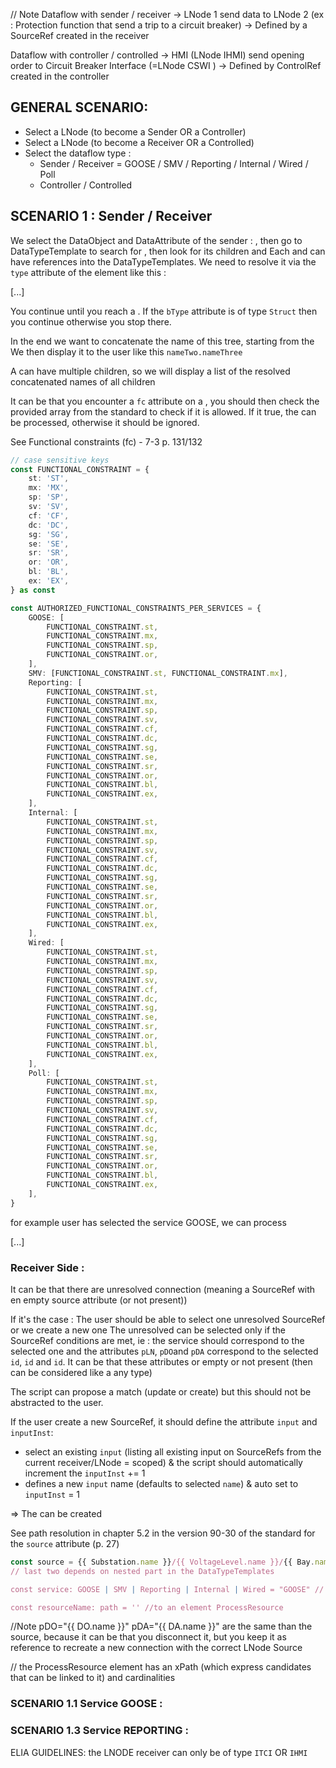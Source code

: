 // Note
Dataflow with sender / receiver -> LNode 1 send data to LNode 2 (ex : Protection function that send a trip to a circuit breaker)
-> Defined by a SourceRef created in the receiver

Dataflow with controller / controlled -> HMI (LNode IHMI) send opening order to Circuit Breaker Interface (=LNode CSWI )
-> Defined by ControlRef created in the controller

## GENERAL SCENARIO:

- Select a LNode (to become a Sender OR a Controller)
- Select a LNode (to become a Receiver OR a Controlled)
- Select the dataflow type :
  - Sender / Receiver = GOOSE / SMV / Reporting / Internal / Wired / Poll
  - Controller / Controlled

## SCENARIO 1 : Sender / Receiver

We select the DataObject and DataAttribute of the sender :
<LNode type="A"> , then go to DataTypeTemplate to search for <LNodeType id=A>, then look for its children <DO> and <DA>
Each <DO> and <DA> can have references into the DataTypeTemplates. We need to resolve it via the `type` attribute of the element like this :

<LNodeType id="A">
	<DO type="DoTypeA" name="nameOne"></DO>
</LNodeType>
[...]
<DOType id="DoTypeA">
	<DA bType="Struct" type="DaTypeA" name="nameTwo"></DA>
	<SDO />
</DOType>
<DAType id="DaTypeA">
 <BDA type="EnumA" name="nameThree"></BDA>
</DAType>

You continue until you reach a <DA>. If the <DA> `bType` attribute is of type `Struct` then you continue otherwise you stop there.

In the end we want to concatenate the name of this tree, starting from the <DA>
We then display it to the user like this `nameTwo.nameThree`

A <DO> can have multiple <DA> children, so we will display a list of the resolved concatenated names of all <DA> children

It can be that you encounter a `fc` attribute on a <DA>, you should then check the provided array from the standard to check if it is allowed.
If it true, the <DA> can be processed, otherwise it should be ignored.

See Functional constraints (fc) - 7-3 p. 131/132

```ts
// case sensitive keys
const FUNCTIONAL_CONSTRAINT = {
	st: 'ST',
	mx: 'MX',
	sp: 'SP',
	sv: 'SV',
	cf: 'CF',
	dc: 'DC',
	sg: 'SG',
	se: 'SE',
	sr: 'SR',
	or: 'OR',
	bl: 'BL',
	ex: 'EX',
} as const

const AUTHORIZED_FUNCTIONAL_CONSTRAINTS_PER_SERVICES = {
	GOOSE: [
		FUNCTIONAL_CONSTRAINT.st,
		FUNCTIONAL_CONSTRAINT.mx,
		FUNCTIONAL_CONSTRAINT.sp,
		FUNCTIONAL_CONSTRAINT.or,
	],
	SMV: [FUNCTIONAL_CONSTRAINT.st, FUNCTIONAL_CONSTRAINT.mx],
	Reporting: [
		FUNCTIONAL_CONSTRAINT.st,
		FUNCTIONAL_CONSTRAINT.mx,
		FUNCTIONAL_CONSTRAINT.sp,
		FUNCTIONAL_CONSTRAINT.sv,
		FUNCTIONAL_CONSTRAINT.cf,
		FUNCTIONAL_CONSTRAINT.dc,
		FUNCTIONAL_CONSTRAINT.sg,
		FUNCTIONAL_CONSTRAINT.se,
		FUNCTIONAL_CONSTRAINT.sr,
		FUNCTIONAL_CONSTRAINT.or,
		FUNCTIONAL_CONSTRAINT.bl,
		FUNCTIONAL_CONSTRAINT.ex,
	],
	Internal: [
		FUNCTIONAL_CONSTRAINT.st,
		FUNCTIONAL_CONSTRAINT.mx,
		FUNCTIONAL_CONSTRAINT.sp,
		FUNCTIONAL_CONSTRAINT.sv,
		FUNCTIONAL_CONSTRAINT.cf,
		FUNCTIONAL_CONSTRAINT.dc,
		FUNCTIONAL_CONSTRAINT.sg,
		FUNCTIONAL_CONSTRAINT.se,
		FUNCTIONAL_CONSTRAINT.sr,
		FUNCTIONAL_CONSTRAINT.or,
		FUNCTIONAL_CONSTRAINT.bl,
		FUNCTIONAL_CONSTRAINT.ex,
	],
	Wired: [
		FUNCTIONAL_CONSTRAINT.st,
		FUNCTIONAL_CONSTRAINT.mx,
		FUNCTIONAL_CONSTRAINT.sp,
		FUNCTIONAL_CONSTRAINT.sv,
		FUNCTIONAL_CONSTRAINT.cf,
		FUNCTIONAL_CONSTRAINT.dc,
		FUNCTIONAL_CONSTRAINT.sg,
		FUNCTIONAL_CONSTRAINT.se,
		FUNCTIONAL_CONSTRAINT.sr,
		FUNCTIONAL_CONSTRAINT.or,
		FUNCTIONAL_CONSTRAINT.bl,
		FUNCTIONAL_CONSTRAINT.ex,
	],
	Poll: [
		FUNCTIONAL_CONSTRAINT.st,
		FUNCTIONAL_CONSTRAINT.mx,
		FUNCTIONAL_CONSTRAINT.sp,
		FUNCTIONAL_CONSTRAINT.sv,
		FUNCTIONAL_CONSTRAINT.cf,
		FUNCTIONAL_CONSTRAINT.dc,
		FUNCTIONAL_CONSTRAINT.sg,
		FUNCTIONAL_CONSTRAINT.se,
		FUNCTIONAL_CONSTRAINT.sr,
		FUNCTIONAL_CONSTRAINT.or,
		FUNCTIONAL_CONSTRAINT.bl,
		FUNCTIONAL_CONSTRAINT.ex,
	],
}
```

for example user has selected the service GOOSE, we can process <DA id="authorized">

<LNodeType id="A">
	<DO type="DoTypeA" name="nameOne"></DO>
</LNodeType>
[...]
<DOType id="DoTypeA">
	<DA id="authorized" type="DaTypeA" name="nameTwo" fc="mx"></DA>
	<SDO />
</DOType>
<DAType id="DaTypeA">
 <BDA type="EnumA" name="nameThree"></BDA>
</DAType>

### Receiver Side :

It can be that there are unresolved connection (meaning a SourceRef with en empty source attribute (or not present))

If it's the case :
The user should be able to select one unresolved SourceRef or we create a new one
The unresolved can be selected only if the SourceRef conditions are met, ie : the service should correspond to the selected one and the attributes `pLN`, `pDO`and `pDA` correspond to the selected <LNode> `id`, <DO> `id` and <DA> `id`. It can be that these attributes or empty or not present (then can be considered like a any type)

The script can propose a match (update or create) but this should not be abstracted to the user.

If the user create a new SourceRef, it should define the attribute `input` and `inputInst`:

- select an existing `input` (listing all existing input on SourceRefs from the current receiver/LNode = scoped) & the script should automatically increment the `inputInst` += 1
- defines a new `input` name (defaults to selected <DO> `name`) & auto set to `inputInst` = 1

=> The <SourceRef> can be created

See path resolution in chapter 5.2 in the version 90-30 of the standard for the `source` attribute (p. 27)

```ts
const source = {{ Substation.name }}/{{ VoltageLevel.name }}/{{ Bay.name }}/{{ Function.name }}/{{ SubFunction.name /*and on ... if applicable*/}}/{{ `${LNode.prefix}${LNode.lnClass}${LNode.lnInst}` }}.{{ DO.name }}.{{ DA.name }}
// last two depends on nested part in the DataTypeTemplates

const service: GOOSE | SMV | Reporting | Internal | Wired = "GOOSE" // selected service at the beginning

const resourceName: path = '' //to an element ProcessResource
```

<SourceRef service="{{ service }}" input="" inputInst="" pLN="{{ LNode.lnClass }}" pDO="{{ DO.name }}" pDA="{{ DA.name }}" uuid="" source="{{ source }}" sourceLNodeUuid="{{ LNode.uuid }}" sourceDoName="{{ DO.name }}" sourceDaName="{{ DA.name }}" resourceName="{{ resourceName }}" resourceUuid="" />

//Note pDO="{{ DO.name }}" pDA="{{ DA.name }}" are the same than the source, because it can be that you disconnect it, but you keep it as reference to recreate a new connection with the correct LNode Source

// the ProcessResource element has an xPath (which express candidates that can be linked to it) and cardinalities

### SCENARIO 1.1 Service GOOSE :

### SCENARIO 1.3 Service REPORTING :

ELIA GUIDELINES: the LNODE receiver can only be of type `ITCI` OR `IHMI`

```

```
